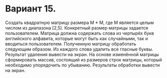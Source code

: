 <h1>Вариант 15.</h1>
<p>Создать квадратную матрицу размера M * M, где M является целым числом из диапазона [2,5].
Конкретный размер матрицы задается пользователем. Матрица должна содержать слова из чертырёх букв английского алфавита,
которые могут быть как случайными, так и вводиться пользователем. Полученную матрицу обработать следующим образом.
Из каждого слова удалить все гласные буквы. Результат удаления вывести на экран.
На основе изменённой матрицы сформировать массив, состоящий из размеров строк матрицы, который необходимо упорядочить
по убыванию. Результаты обработки вывести на экран.</p>
